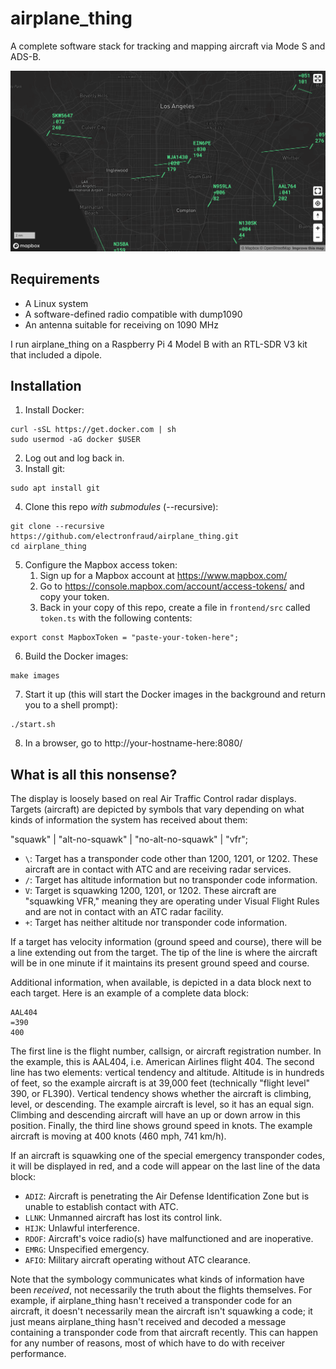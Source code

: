# airplane_thing

A complete software stack for tracking and mapping aircraft via Mode S and ADS-B.

![Screenshot of airplane_thing tracking airplanes over Los Angeles](screenshot.png)

## Requirements

- A Linux system
- A software-defined radio compatible with dump1090
- An antenna suitable for receiving on 1090 MHz

I run airplane_thing on a Raspberry Pi 4 Model B with an RTL-SDR V3 kit that included a dipole.

## Installation

1. Install Docker:
```
curl -sSL https://get.docker.com | sh
sudo usermod -aG docker $USER
```
2. Log out and log back in.
3. Install git:
```
sudo apt install git
```
4. Clone this repo _with submodules_ (--recursive):
```
git clone --recursive https://github.com/electronfraud/airplane_thing.git
cd airplane_thing
```
5. Configure the Mapbox access token:
    1. Sign up for a Mapbox account at https://www.mapbox.com/
    2. Go to https://console.mapbox.com/account/access-tokens/ and copy your token.
    3. Back in your copy of this repo, create a file in `frontend/src` called `token.ts` with the following contents:
```
export const MapboxToken = "paste-your-token-here";
```
6. Build the Docker images:
```
make images
```
7. Start it up (this will start the Docker images in the background and return you to a shell prompt):
```
./start.sh
```
8. In a browser, go to http://your-hostname-here:8080/

## What is all this nonsense?

The display is loosely based on real Air Traffic Control radar displays. Targets (aircraft) are depicted by symbols
that vary depending on what kinds of information the system has received about them:

"squawk" | "alt-no-squawk" | "no-alt-no-squawk" | "vfr";
- `\`: Target has a transponder code other than 1200, 1201, or 1202. These aircraft are in contact with ATC and are
  receiving radar services.
- `/`: Target has altitude information but no transponder code information.
- `V`: Target is squawking 1200, 1201, or 1202. These aircraft are "squawking VFR," meaning they are operating
  under Visual Flight Rules and are not in contact with an ATC radar facility.
- `+`: Target has neither altitude nor transponder code information.

If a target has velocity information (ground speed and course), there will be a line extending out from the target. The
tip of the line is where the aircraft will be in one minute if it maintains its present ground speed and course.

Additional information, when available, is depicted in a data block next to each target. Here is an example of a
complete data block:

```
AAL404
=390
400
```

The first line is the flight number, callsign, or aircraft registration number. In the example, this is AAL404, i.e.
American Airlines flight 404. The second line has two elements: vertical tendency and altitude. Altitude is in hundreds
of feet, so the example aircraft is at 39,000 feet (technically "flight level" 390, or FL390). Vertical tendency shows
whether the aircraft is climbing, level, or descending. The example aircraft is level, so it has an equal sign.
Climbing and descending aircraft will have an up or down arrow in this position. Finally, the third line shows ground
speed in knots. The example aircraft is moving at 400 knots (460 mph, 741 km/h).

If an aircraft is squawking one of the special emergency transponder codes, it will be displayed in red, and a code
will appear on the last line of the data block:

- `ADIZ`: Aircraft is penetrating the Air Defense Identification Zone but is unable to establish contact with ATC.
- `LLNK`: Unmanned aircraft has lost its control link.
- `HIJK`: Unlawful interference.
- `RDOF`: Aircraft's voice radio(s) have malfunctioned and are inoperative.
- `EMRG`: Unspecified emergency.
- `AFIO`: Military aircraft operating without ATC clearance.

Note that the symbology communicates what kinds of information have been _received_, not necessarily the truth about
the flights themselves. For example, if airplane_thing hasn't received a transponder code for an aircraft, it doesn't
necessarily mean the aircraft isn't squawking a code; it just means airplane_thing hasn't received and decoded a
message containing a transponder code from that aircraft recently. This can happen for any number of reasons, most of
which have to do with receiver performance.
